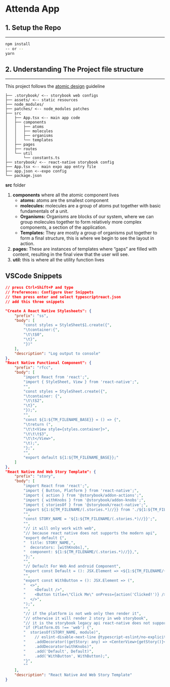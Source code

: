 # Attenda App

## 1. Setup the Repo
---
```bash
npm install
-- or --
yarn 
```

## 2. Understanding The Project file structure
---

This project follows the [atomic design](https://cheesecakelabs.com/blog/rethinking-atomic-design-react-projects/) guideline
 
```
├── .storybook/ <-- storybook web configs
├── assets/ <-- static resources
├── node_modules/
├── patches/ <-- node_modules patches
├── src
│   ├── App.tsx <-- main app code
│   ├── components
│   │   ├── atoms
│   │   ├── molecules
│   │   ├── organisms
│   │   └── templates
│   ├── pages
│   ├── routes
│   └── util
│       └── constants.ts
├── storybook/ <-- react-native storybook config
├── App.tsx <-- main expo app entry file
├── app.json <--expo config
└── package.json
```

**src** folder

1. **components** where all the atomic component lives
    * **atoms:** atoms are the smallest component
    * **molecules:** molecules are a group of atoms put together with basic fundamentals of a unit.
    * **Organisms:** Organisms are blocks of our system, where we can group molecules together to form relatively more complex components, a section of the application.
    * **Templates:** They are mostly a group of organisms put together to form a final structure, this is where we begin to see the layout in action.
2. **pages:** These are instances of templates where “gaps” are filled with content, resulting in the final view that the user will see.
3. **util:** this is where all the utility function lives
  

## VSCode Snippets
```json
// press Ctrl+Shift+P and type
// Preferences: Configure User Snippets
// then press enter and select typescriptreact.json
// add this three snippets

"Create A React Native Stylesheets": {
    "prefix": "ss",
    "body": [
        "const styles = StyleSheet$1.create({",
        "\tcontainer:{",
        "\t\t$0",
        "\t}",
        "})"
    ],
    "description": "Log output to console"
},
"React Native Functional Component": {
    "prefix": "rfcc",
    "body": [
        "import React from 'react';",
        "import { StyleSheet, View } from 'react-native';",
        "",
        "const styles = StyleSheet.create({",
        "\tcontainer: {",
        "\t\t$2",
        "\t}",
        "});",
        "",
        "const ${1:${TM_FILENAME_BASE}} = () => {",
        "\treturn (",
        "\t\t<View style={styles.container}>",
        "\t\t\t$3",
        "\t\t</View>",
        "\t);",
        "};",
        "",
        "export default ${1:${TM_FILENAME_BASE}};"
    ]
},
"React Native And Web Story Template": {
    "prefix": "story",
    "body": [
        "import React from 'react';",
        "import { Button, Platform } from 'react-native';",
        "import { action } from '@storybook/addon-actions';",
        "import { withKnobs } from '@storybook/addon-knobs';",
        "import { storiesOf } from '@storybook/react-native';",
        "import ${1:${TM_FILENAME/(.stories.*)//}} from './${1:${TM_FILENAME/(.stories.*)//}}';",
        "",
        "const STORY_NAME = '${1:${TM_FILENAME/(.stories.*)//}}';",
        "",
        "// it will only work with web",
        "// because react native does not supports the modern api",
        "export default {",
        "  title: STORY_NAME,",
        "  decorators: [withKnobs],",
        "  component: ${1:${TM_FILENAME/(.stories.*)//}},",
        "};",
        "",
        "// Default For Web And android Component",
        "export const Default = (): JSX.Element => <${1:${TM_FILENAME/(.stories.*)//}} />;",
        "",
        "export const WithButton = (): JSX.Element => (",
        "  <>",
        "    <Default />",
        "    <Button title=\"Click Me\" onPress={action('Clicked!')} />",
        "  </>",
        ");",
        "",
        "// if the platform is not web only then render it",
        "// otherwise it will render 2 story in web storybook",
        "// it is the storybook legacy api react-native does not support modern api",
        "if (Platform.OS !== 'web') {",
        "  storiesOf(STORY_NAME, module)",
        "    // eslint-disable-next-line @typescript-eslint/no-explicit-any",
        "    .addDecorator((getStory: any) => <CenterView>{getStory()}</CenterView>)",
        "    .addDecorator(withKnobs)",
        "    .add('Default', Default)",
        "    .add('WithButton', WithButton);",
        "}",
        ""
    ],
    "description": "React Native And Web Story Template"
}
```
